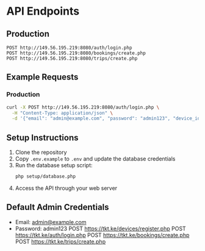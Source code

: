 # API Endpoints



## Production
```
POST http://149.56.195.219:8080/auth/login.php
POST http://149.56.195.219:8080/bookings/create.php
POST http://149.56.195.219:8080/trips/create.php
```



## Example Requests

### Production
```bash
curl -X POST http://149.56.195.219:8080/auth/login.php \
  -H "Content-Type: application/json" \
  -d '{"email": "admin@example.com", "password": "admin123", "device_id": "test123"}'
```



## Setup Instructions

1. Clone the repository
2. Copy `.env.example` to `.env` and update the database credentials
3. Run the database setup script:
   ```bash
   php setup/database.php
   ```
4. Access the API through your web server

## Default Admin Credentials
- Email: admin@example.com
- Password: admin123 
POST https://tkt.ke/devices/register.php
POST https://tkt.ke/auth/login.php
POST https://tkt.ke/bookings/create.php
POST https://tkt.ke/trips/create.php

